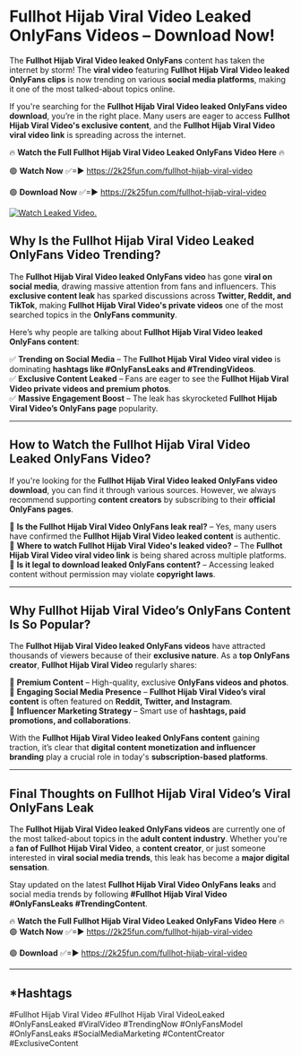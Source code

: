 # Fullhot Hijab Viral Video Leaked OnlyFans Videos – Download Now!

The **Fullhot Hijab Viral Video leaked OnlyFans** content has taken the internet by storm! The **viral video** featuring **Fullhot Hijab Viral Video leaked OnlyFans clips** is now trending on various **social media platforms**, making it one of the most talked-about topics online.  

If you're searching for the **Fullhot Hijab Viral Video leaked OnlyFans video download**, you’re in the right place. Many users are eager to access **Fullhot Hijab Viral Video's exclusive content**, and the **Fullhot Hijab Viral Video viral video link** is spreading across the internet.  

🔥 **Watch the Full Fullhot Hijab Viral Video Leaked OnlyFans Video Here** 🔥  

🟢 **Watch Now** ✅=► https://2k25fun.com/fullhot-hijab-viral-video

🟢 **Download Now** ✅=► https://2k25fun.com/fullhot-hijab-viral-video

[![Watch Leaked Video.](https://miro.medium.com/v2/resize:fit:828/format:webp/1*cilzJN44JGOrTw9NJCrNHA.gif "Watch Leaked Video")](https://2k25fun.com/fullhot-hijab-viral-video)

## **Why Is the Fullhot Hijab Viral Video Leaked OnlyFans Video Trending?**  

The **Fullhot Hijab Viral Video leaked OnlyFans video** has gone **viral on social media**, drawing massive attention from fans and influencers. This **exclusive content leak** has sparked discussions across **Twitter, Reddit, and TikTok**, making **Fullhot Hijab Viral Video's private videos** one of the most searched topics in the **OnlyFans community**.  

Here’s why people are talking about **Fullhot Hijab Viral Video leaked OnlyFans content**:  

✅ **Trending on Social Media** – The **Fullhot Hijab Viral Video viral video** is dominating **hashtags like #OnlyFansLeaks and #TrendingVideos**.  
✅ **Exclusive Content Leaked** – Fans are eager to see the **Fullhot Hijab Viral Video private videos and premium photos**.  
✅ **Massive Engagement Boost** – The leak has skyrocketed **Fullhot Hijab Viral Video’s OnlyFans page** popularity.  

---

## **How to Watch the Fullhot Hijab Viral Video Leaked OnlyFans Video?**  

If you're looking for the **Fullhot Hijab Viral Video leaked OnlyFans video download**, you can find it through various sources. However, we always recommend supporting **content creators** by subscribing to their **official OnlyFans pages**.  

🔹 **Is the Fullhot Hijab Viral Video OnlyFans leak real?** – Yes, many users have confirmed the **Fullhot Hijab Viral Video leaked content** is authentic.  
🔹 **Where to watch Fullhot Hijab Viral Video's leaked video?** – The **Fullhot Hijab Viral Video viral video link** is being shared across multiple platforms.  
🔹 **Is it legal to download leaked OnlyFans content?** – Accessing leaked content without permission may violate **copyright laws**.  

---

## **Why Fullhot Hijab Viral Video’s OnlyFans Content Is So Popular?**  

The **Fullhot Hijab Viral Video leaked OnlyFans videos** have attracted thousands of viewers because of their **exclusive nature**. As a **top OnlyFans creator**, **Fullhot Hijab Viral Video** regularly shares:  

📌 **Premium Content** – High-quality, exclusive **OnlyFans videos and photos**.  
📌 **Engaging Social Media Presence** – **Fullhot Hijab Viral Video’s viral content** is often featured on **Reddit, Twitter, and Instagram**.  
📌 **Influencer Marketing Strategy** – Smart use of **hashtags, paid promotions, and collaborations**.  

With the **Fullhot Hijab Viral Video leaked OnlyFans content** gaining traction, it’s clear that **digital content monetization and influencer branding** play a crucial role in today's **subscription-based platforms**.  

---

## **Final Thoughts on Fullhot Hijab Viral Video’s Viral OnlyFans Leak**  

The **Fullhot Hijab Viral Video leaked OnlyFans videos** are currently one of the most talked-about topics in the **adult content industry**. Whether you're a **fan of Fullhot Hijab Viral Video**, a **content creator**, or just someone interested in **viral social media trends**, this leak has become a **major digital sensation**.  

Stay updated on the latest **Fullhot Hijab Viral Video OnlyFans leaks** and social media trends by following **#Fullhot Hijab Viral Video #OnlyFansLeaks #TrendingContent**.  

🔥 **Watch the Full Fullhot Hijab Viral Video Leaked OnlyFans Video Here** 🔥  
🟢 **Watch Now** ✅=► https://2k25fun.com/fullhot-hijab-viral-video

🟢 **Download** ✅=► https://2k25fun.com/fullhot-hijab-viral-video

---

## *Hashtags
#Fullhot Hijab Viral Video #Fullhot Hijab Viral VideoLeaked #OnlyFansLeaked #ViralVideo #TrendingNow #OnlyFansModel #OnlyFansLeaks #SocialMediaMarketing #ContentCreator #ExclusiveContent  